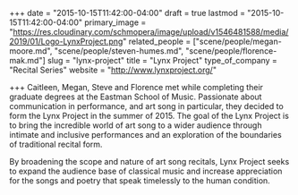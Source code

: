 +++
date = "2015-10-15T11:42:00-04:00"
draft = true
lastmod = "2015-10-15T11:42:00-04:00"
primary_image = "https://res.cloudinary.com/schmopera/image/upload/v1546481588/media/2019/01/Logo-LynxProject.png"
related_people = ["scene/people/megan-moore.md", "scene/people/steven-humes.md", "scene/people/florence-mak.md"]
slug = "lynx-project"
title = "Lynx Project"
type_of_company = "Recital Series"
website = "http://www.lynxproject.org/"

+++
Caitleen, Megan, Steve and Florence met while completing their graduate degrees at the Eastman School of Music. Passionate about communication in performance, and art song in particular, they decided to form the Lynx Project in the summer of 2015. The goal of the Lynx Project is to bring the incredible world of art song to a wider audience through intimate and inclusive performances and an exploration of the boundaries of traditional recital form.
 
By broadening the scope and nature of art song recitals, Lynx Project seeks to expand the audience base of classical music and increase appreciation for the songs and poetry that speak timelessly to the human condition.